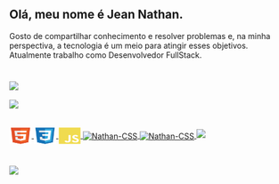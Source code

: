 ## Olá, meu nome é Jean Nathan.
Gosto de compartilhar conhecimento e resolver problemas e, na minha perspectiva, a tecnologia é um meio para atingir esses objetivos. Atualmente trabalho como Desenvolvedor FullStack.

#
![](https://github-readme-streak-stats.herokuapp.com/?user=jean-nathan&theme=tokyonight&hide_border=false)<br/>

<a href="https://github.com/jean-nathan"><img height="196em" src="https://github-readme-stats.vercel.app/api/top-langs/?username=jean-nathan&layout=compact&langs_count=7&theme=tokyonight"/>

<div style="display: inline_block"><br>
  <img align="center" alt="Nathan-HTML" height="30" width="40" src="https://raw.githubusercontent.com/devicons/devicon/master/icons/html5/html5-original.svg">
  <img align="center" alt="Nathan-CSS" height="30" width="40" src="https://raw.githubusercontent.com/devicons/devicon/master/icons/css3/css3-original.svg">
  <img align="center" alt="Nathan-Js" height="30" width="40" src="https://raw.githubusercontent.com/devicons/devicon/master/icons/javascript/javascript-plain.svg">
  <img align="center" alt="Nathan-CSS" height="30" width="40" src="https://cdn.jsdelivr.net/gh/devicons/devicon/icons/vuejs/vuejs-original-wordmark.svg">
  <img align="center" alt="Nathan-CSS" height="30" width="40" src="https://cdn.jsdelivr.net/gh/devicons/devicon/icons/mysql/mysql-original-wordmark.svg">
<img src="https://cdn.jsdelivr.net/gh/devicons/devicon@latest/icons/php/php-original.svg" />      
</div>
          
 #
<div> 
  <a href="https://www.linkedin.com/in/ean-nathan" target="_blank"><img src="https://img.shields.io/badge/-LinkedIn-%230077B5?style=for-the-badge&logo=linkedin&logoColor=white" target="_blank"></a> 
  
</div>
